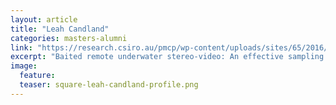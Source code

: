 ```yaml
---
layout: article
title: "Leah Candland"
categories: masters-alumni
link: "https://research.csiro.au/pmcp/wp-content/uploads/sites/65/2016/10/19_Candland_OntogeneticShiftsPilbaraFish.pdf"
excerpt: "Baited remote underwater stereo-video: An effective sampling tool for identifying juvenile fish-habitat and depth relationships in the Dampier Archipelago, Western Australia (2016)"
image:
  feature: 
  teaser: square-leah-candland-profile.png
---
```


